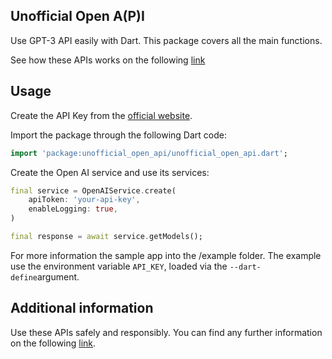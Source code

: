 ## Unofficial Open A(P)I

Use GPT-3 API easily with Dart. This package covers all the main functions.

See how these APIs works on the following [link](https://beta.openai.com/docs/api-reference/introduction)

## Usage

Create the API Key from the [official website](https://beta.openai.com/account/api-keys).

Import the package through the following Dart code:

```dart
import 'package:unofficial_open_api/unofficial_open_api.dart';
```

Create the Open AI service and use its services:

```dart
final service = OpenAIService.create(
    apiToken: 'your-api-key',
    enableLogging: true,
)

final response = await service.getModels();
```

For more information the sample app into the /example folder.
The example use the environment variable `API_KEY`, loaded via the `--dart-define`argument.

## Additional information

Use these APIs safely and responsibly. You can find any further 
information on the following 
[link](https://beta.openai.com/docs/usage-policies).
